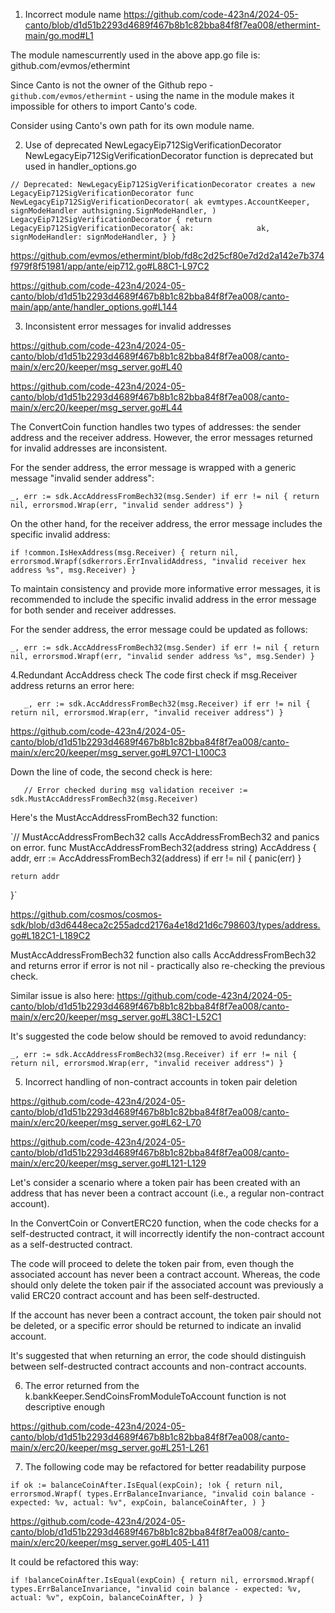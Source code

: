 1. Incorrect module name
https://github.com/code-423n4/2024-05-canto/blob/d1d51b2293d4689f467b8b1c82bba84f8f7ea008/ethermint-main/go.mod#L1

The module namescurrently used in the above app.go file is:
github.com/evmos/ethermint

Since Canto is not the owner of the Github repo - `github.com/evmos/ethermint` - using the name in the module makes it impossible for others to import Canto's code.

Consider using Canto's own path for its own module name.

2. Use of deprecated NewLegacyEip712SigVerificationDecorator 
NewLegacyEip712SigVerificationDecorator function is deprecated but used in handler_options.go

`// Deprecated: NewLegacyEip712SigVerificationDecorator creates a new LegacyEip712SigVerificationDecorator
func NewLegacyEip712SigVerificationDecorator(
	ak evmtypes.AccountKeeper,
	signModeHandler authsigning.SignModeHandler,
) LegacyEip712SigVerificationDecorator {
	return LegacyEip712SigVerificationDecorator{
		ak:              ak,
		signModeHandler: signModeHandler,
	}
}`

https://github.com/evmos/ethermint/blob/fd8c2d25cf80e7d2d2a142e7b374f979f8f51981/app/ante/eip712.go#L88C1-L97C2

https://github.com/code-423n4/2024-05-canto/blob/d1d51b2293d4689f467b8b1c82bba84f8f7ea008/canto-main/app/ante/handler_options.go#L144


3. Inconsistent error messages for invalid addresses

https://github.com/code-423n4/2024-05-canto/blob/d1d51b2293d4689f467b8b1c82bba84f8f7ea008/canto-main/x/erc20/keeper/msg_server.go#L40

https://github.com/code-423n4/2024-05-canto/blob/d1d51b2293d4689f467b8b1c82bba84f8f7ea008/canto-main/x/erc20/keeper/msg_server.go#L44

The ConvertCoin function handles two types of addresses: the sender address and the receiver address. However, the error messages returned for invalid addresses are inconsistent.

For the sender address, the error message is wrapped with a generic message "invalid sender address":

`_, err := sdk.AccAddressFromBech32(msg.Sender)
	if err != nil {
		return nil, errorsmod.Wrap(err, "invalid sender address")
	}`

On the other hand, for the receiver address, the error message includes the specific invalid address:

`if !common.IsHexAddress(msg.Receiver) {
		return nil, errorsmod.Wrapf(sdkerrors.ErrInvalidAddress, "invalid receiver hex address %s", msg.Receiver)
	}
`

To maintain consistency and provide more informative error messages, it is recommended to include the specific invalid address in the error message for both sender and receiver addresses.

For the sender address, the error message could be updated as follows:

`_, err := sdk.AccAddressFromBech32(msg.Sender)
if err != nil {
    return nil, errorsmod.Wrapf(err, "invalid sender address %s", msg.Sender)
}
`


4.Redundant AccAddress check
The code first check if msg.Receiver address returns an error here:

`	_, err := sdk.AccAddressFromBech32(msg.Receiver)
	if err != nil {
		return nil, errorsmod.Wrap(err, "invalid receiver address")
	}`

https://github.com/code-423n4/2024-05-canto/blob/d1d51b2293d4689f467b8b1c82bba84f8f7ea008/canto-main/x/erc20/keeper/msg_server.go#L97C1-L100C3

Down the line of code, the second check is here:

`	// Error checked during msg validation
	receiver := sdk.MustAccAddressFromBech32(msg.Receiver)`

Here's the MustAccAddressFromBech32 function:

`// MustAccAddressFromBech32 calls AccAddressFromBech32 and panics on error.
func MustAccAddressFromBech32(address string) AccAddress {
	addr, err := AccAddressFromBech32(address)
	if err != nil {
		panic(err)
	}

	return addr
}`

https://github.com/cosmos/cosmos-sdk/blob/d3d6448eca2c255adcd2176a4e18d21d6c798603/types/address.go#L182C1-L189C2

MustAccAddressFromBech32 function also calls AccAddressFromBech32 and returns error if error is not nil - practically also re-checking the previous check.

Similar issue is also here:
https://github.com/code-423n4/2024-05-canto/blob/d1d51b2293d4689f467b8b1c82bba84f8f7ea008/canto-main/x/erc20/keeper/msg_server.go#L38C1-L52C1

It's suggested the code below should be removed to avoid redundancy:

`_, err := sdk.AccAddressFromBech32(msg.Receiver)
	if err != nil {
		return nil, errorsmod.Wrap(err, "invalid receiver address")
	}`


5.  Incorrect handling of non-contract accounts in token pair deletion

https://github.com/code-423n4/2024-05-canto/blob/d1d51b2293d4689f467b8b1c82bba84f8f7ea008/canto-main/x/erc20/keeper/msg_server.go#L62-L70

https://github.com/code-423n4/2024-05-canto/blob/d1d51b2293d4689f467b8b1c82bba84f8f7ea008/canto-main/x/erc20/keeper/msg_server.go#L121-L129

Let's consider a scenario where a token pair has been created with an address that has never been a contract account (i.e., a regular non-contract account).

In the ConvertCoin or ConvertERC20 function, when the code checks for a self-destructed contract, it will incorrectly identify the non-contract account as a self-destructed contract.

The code will proceed to delete the token pair from, even though the associated account has never been a contract account. Whereas, the code should only delete the token pair if the associated account was previously a valid ERC20 contract account and has been self-destructed.

If the account has never been a contract account, the token pair should not be deleted, or a specific error should be returned to indicate an invalid account.

It's suggested that when returning an error, the code should distinguish between self-destructed contract accounts and non-contract accounts.

6. The error returned from the k.bankKeeper.SendCoinsFromModuleToAccount function is not descriptive enough

https://github.com/code-423n4/2024-05-canto/blob/d1d51b2293d4689f467b8b1c82bba84f8f7ea008/canto-main/x/erc20/keeper/msg_server.go#L251-L261


7. The following code may be refactored for better readability purpose

`if ok := balanceCoinAfter.IsEqual(expCoin); !ok {
		return nil, errorsmod.Wrapf(
			types.ErrBalanceInvariance,
			"invalid coin balance - expected: %v, actual: %v",
			expCoin, balanceCoinAfter,
		)
	}`

https://github.com/code-423n4/2024-05-canto/blob/d1d51b2293d4689f467b8b1c82bba84f8f7ea008/canto-main/x/erc20/keeper/msg_server.go#L405-L411

It could be refactored this way:

`if !balanceCoinAfter.IsEqual(expCoin) {
    return nil, errorsmod.Wrapf(
        types.ErrBalanceInvariance,
        "invalid coin balance - expected: %v, actual: %v",
        expCoin, balanceCoinAfter,
    )
}`



